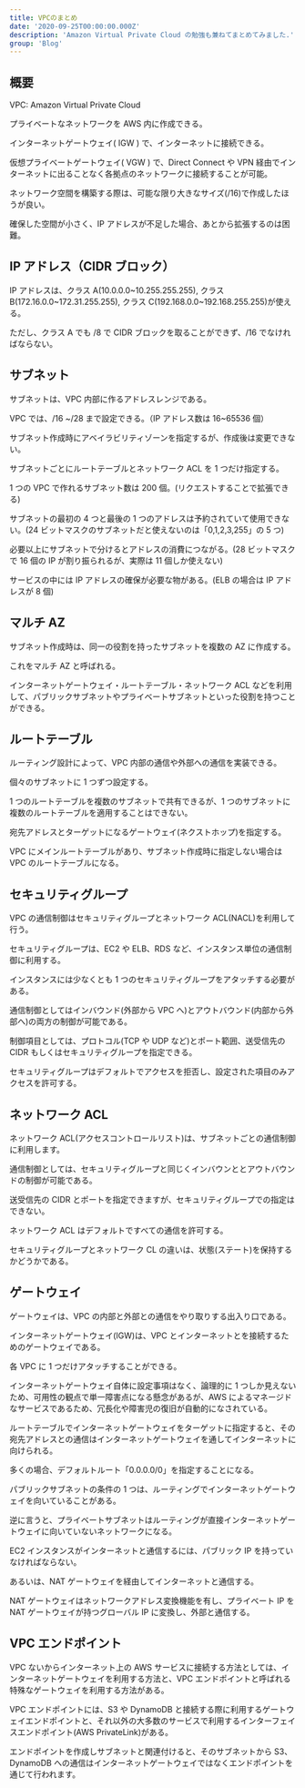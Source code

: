 ```yaml
---
title: VPCのまとめ
date: '2020-09-25T00:00:00.000Z'
description: 'Amazon Virtual Private Cloud の勉強も兼ねてまとめてみました.'
group: 'Blog'
---
```


## 概要

VPC: Amazon Virtual Private Cloud

プライベートなネットワークを AWS 内に作成できる。

インターネットゲートウェイ( IGW ) で、インターネットに接続できる。

仮想プライベートゲートウェイ( VGW ) で、Direct Connect や VPN 経由でインターネットに出ることなく各拠点のネットワークに接続することが可能。

ネットワーク空間を構築する際は、可能な限り大きなサイズ(/16)で作成したほうが良い。

確保した空間が小さく、IP アドレスが不足した場合、あとから拡張するのは困難。

## IP アドレス（CIDR ブロック）

IP アドレスは、クラス A(10.0.0.0~10.255.255.255), クラス B(172.16.0.0~172.31.255.255), クラス C(192.168.0.0~192.168.255.255)が使える。

ただし、クラス A でも /8 で CIDR ブロックを取ることができず、/16 でなければならない。

## サブネット

サブネットは、VPC 内部に作るアドレスレンジである。

VPC では、/16 ~/28 まで設定できる。（IP アドレス数は 16~65536 個）

サブネット作成時にアベイラビリティゾーンを指定するが、作成後は変更できない。

サブネットごとにルートテーブルとネットワーク ACL を 1 つだけ指定する。

1 つの VPC で作れるサブネット数は 200 個。(リクエストすることで拡張できる)

サブネットの最初の 4 つと最後の 1 つのアドレスは予約されていて使用できない。(24 ビットマスクのサブネットだと使えないのは「0,1,2,3,255」の 5 つ)

必要以上にサブネットで分けるとアドレスの消費につながる。(28 ビットマスクで 16 個の IP が割り振られるが、実際は 11 個しか使えない)

サービスの中には IP アドレスの確保が必要な物がある。(ELB の場合は IP アドレスが 8 個)

## マルチ AZ

サブネット作成時は、同一の役割を持ったサブネットを複数の AZ に作成する。

これをマルチ AZ と呼ばれる。

インターネットゲートウェイ・ルートテーブル・ネットワーク ACL などを利用して、パブリックサブネットやプライベートサブネットといった役割を持つことができる。

## ルートテーブル

ルーティング設計によって、VPC 内部の通信や外部への通信を実装できる。

個々のサブネットに 1 つずつ設定する。

1 つのルートテーブルを複数のサブネットで共有できるが、1 つのサブネットに複数のルートテーブルを適用することはできない。

宛先アドレスとターゲットになるゲートウェイ(ネクストホップ)を指定する。

VPC にメインルートテーブルがあり、サブネット作成時に指定しない場合は VPC のルートテーブルになる。

## セキュリティグループ

VPC の通信制御はセキュリティグループとネットワーク ACL(NACL)を利用して行う。

セキュリティグループは、EC2 や ELB、RDS など、インスタンス単位の通信制御に利用する。

インスタンスには少なくとも 1 つのセキュリティグループをアタッチする必要がある。

通信制御としてはインバウンド(外部から VPC へ)とアウトバウンド(内部から外部へ)の両方の制御が可能である。

制御項目としては、プロトコル(TCP や UDP など)とポート範囲、送受信先の CIDR もしくはセキュリティグループを指定できる。

セキュリティグループはデフォルトでアクセスを拒否し、設定された項目のみアクセスを許可する。

## ネットワーク ACL

ネットワーク ACL(アクセスコントロールリスト)は、サブネットごとの通信制御に利用します。

通信制御としては、セキュリティグループと同じくインバウンととアウトバウンドの制御が可能である。

送受信先の CIDR とポートを指定できますが、セキュリティグループでの指定はできない。

ネットワーク ACL はデフォルトですべての通信を許可する。

セキュリティグループとネットワーク CL の違いは、状態(ステート)を保持するかどうかである。

## ゲートウェイ

ゲートウェイは、VPC の内部と外部との通信をやり取りする出入り口である。

インターネットゲートウェイ(IGW)は、VPC とインターネットとを接続するためのゲートウェイである。

各 VPC に 1 つだけアタッチすることができる。

インターネットゲートウェイ自体に設定事項はなく、論理的に 1 つしか見えないため、可用性の観点で単一障害点になる懸念があるが、AWS によるマネージドなサービスであるため、冗長化や障害児の復旧が自動的になされている。

ルートテーブルでインターネットゲートウェイをターゲットに指定すると、その宛先アドレスとの通信はインターネットゲートウェイを通してインターネットに向けられる。

多くの場合、デフォルトルート「0.0.0.0/0」を指定することになる。

パブリックサブネットの条件の 1 つは、ルーティングでインターネットゲートウェイを向いていることがある。

逆に言うと、プライベートサブネットはルーティングが直接インターネットゲートウェイに向いていないネットワークになる。

EC2 インスタンスがインターネットと通信するには、パブリック IP を持っていなければならない。

あるいは、NAT ゲートウェイを経由してインターネットと通信する。

NAT ゲートウェイはネットワークアドレス変換機能を有し、プライベート IP を NAT ゲートウェイが持つグローバル IP に変換し、外部と通信する。

## VPC エンドポイント

VPC ないからインターネット上の AWS サービスに接続する方法としては、インターネットゲートウェイを利用する方法と、VPC エンドポイントと呼ばれる特殊なゲートウェイを利用する方法がある。

VPC エンドポイントには、S3 や DynamoDB と接続する際に利用するゲートウェイエンドポイントと、それ以外の大多数のサービスで利用するインターフェイスエンドポイント(AWS PrivateLink)がある。

エンドポイントを作成しサブネットと関連付けると、そのサブネットから S3、DynamoDB への通信はインターネットゲートウェイではなくエンドポイントを通じて行われます。
